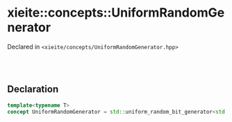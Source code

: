 # xieite::concepts::UniformRandomGenerator
Declared in `<xieite/concepts/UniformRandomGenerator.hpp>`

<br/><br/>

## Declaration
```cpp
template<typename T>
concept UniformRandomGenerator = std::uniform_random_bit_generator<std::remove_reference_t<T>>;
```
